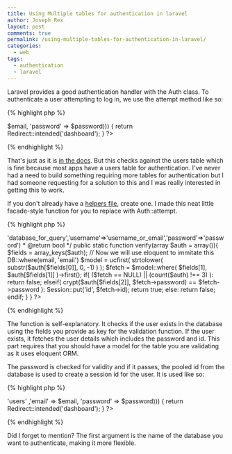 ```yaml
---
title: Using Multiple tables for authentication in laravel
author: Joseph Rex
layout: post
comments: true
permalink: /using-multiple-tables-for-authentication-in-laravel/
categories:
  - web
tags:
  - authentication
  - laravel
---
```

Laravel provides a good authentication handler with the Auth class. To authenticate a user attempting to log in, we use the attempt method like so:

{% highlight php %}
<?php
if (Auth::attempt(array('email' => $email, 'password' => $password)))
{
    return Redirect::intended('dashboard');
}
?>
{% endhighlight %}

That's just as it is <a href="http://laravel.com/docs/4.2/security#authenticating-users" target="_blank">in the docs</a>. But this checks against the users table which is fine because most apps have a users table for authentication. I've never had a need to build something requiring more tables for authentication but I had someone requesting for a solution to this and I was really interested in getting this to work.
<!--more-->

If you don't already have a <a title="Create a helpers file" href="http://laravel-recipes.com/recipes/50/creating-a-helpers-file" target="_blank">helpers file</a>, create one. I made this neat little facade-style function for you to replace with Auth::attempt.

{% highlight php %}
<?php
class Hack{
	/**
	* @author 	Joseph Rex
	* @since 	12/09/2014
	* @param 	array 	format: array('database'=>'database_for_query','username'=>'username_or_email','password'=>'password')
	* @return 	bool
	*/
	public static function verify(array $auth = array()){
		$fields = array_keys($auth);
		// Now we will use eloquent to immitate this DB::where(email, 'email')
		$model = ucfirst( strtolower( substr($auth[$fields[0]], 0, -1) ) );
		$fetch = $model::where( $fields[1], $auth[$fields[1]] )->first();
		if( ($fetch == NULL) || (count($auth) !== 3) ):
			return false;
		elseif( crypt($auth[$fields[2]], $fetch->password) == $fetch->password ):
			Session::put('id', $fetch->id);
			return true;
		else:
			return false;
		endif;
	}
}
?>
{% endhighlight %}

The function is self-explanatory. It checks if the user exists in the database using the fields you provide as key for the validation function. If the user exists, it fetches the user details which includes the password and id. This part requires that you should have a model for the table you are validating as it uses eloquent ORM.

The password is checked for validity and if it passes, the pooled id from the database is used to create a session id for the user. It is used like so:

{% highlight php %}
<?php
if (Hack::verify(array('database' => 'users' ,'email' => $email, 'password' => $password)))
{
    return Redirect::intended('dashboard');
}
?>
{% endhighlight %}

Did I forget to mention? The first argument is the name of the database you want to authenticate, making it more flexible.